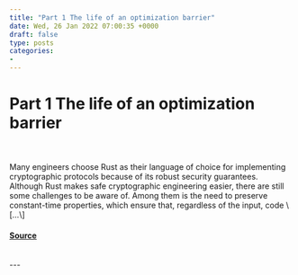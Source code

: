 ```yaml
---
title: "Part 1 The life of an optimization barrier"
date: Wed, 26 Jan 2022 07:00:35 +0000
draft: false
type: posts
categories: 
- 
---
```

# Part 1 The life of an optimization barrier

<br/>

<br/>
Many engineers choose Rust as their language of choice for implementing cryptographic protocols because of its robust security guarantees. Although Rust makes safe cryptographic engineering easier, there are still some challenges to be aware of. Among them is the need to preserve constant-time properties, which ensure that, regardless of the input, code \[…\]

#### [Source](https://blog.trailofbits.com/2022/01/26/part-1-the-life-of-an-optimization-barrier/)

<br/>
---
